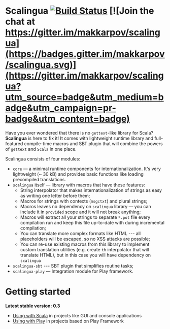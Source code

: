 Scalingua [![Build Status](https://travis-ci.org/makkarpov/scalingua.svg?branch=master)](https://travis-ci.org/makkarpov/scalingua) [![Join the chat at https://gitter.im/makkarpov/scalingua](https://badges.gitter.im/makkarpov/scalingua.svg)](https://gitter.im/makkarpov/scalingua?utm_source=badge&utm_medium=badge&utm_campaign=pr-badge&utm_content=badge)
=========

Have you ever wondered that there is no `gettext`-like library for Scala? **Scalingua** is here to fix it! It comes with
lightweight runtime library and full-featured compile-time macros and SBT plugin that will combine the powers of `gettext` 
and `Scala` in one place.

Scalingua consists of four modules:

 * `core` — a minimal runtime components for internationalization. It's very lightweight (~ 30 kB) and provides basic
   functions like loading precompiled translations.
 * `scalingua` itself — library with macros that have these features:
    * String interpolator that makes internationalization of strings as easy as writing one letter before them;
    * Macros for strings with contexts (`msgctxt`) and plural strings;
    * Macros leaves no dependency on `scalingua` library — you can include it in `provided` scope and it will not break anything;
    * Macros will extract all your strings to separate `*.pot` file every compilation run and keep this file up-to-date with during incremental compilation;
    * You can translate more complex formats like HTML --- all placeholders will be escaped, so no XSS attacks are possible;
    * You can re-use existing macros from this library to implement custom translation utilities (e.g. create `th` interpolator that will translate HTML), but in this case you will have dependency on `scalingua`
  * `scalingua-sbt` --- SBT plugin that simplifies routine tasks;
  * `scalingua-play` — Integration module for Play framework.

Getting started
===============

**Latest stable version: 0.3**

* [Using with Scala](https://github.com/makkarpov/scalingua/wiki/Using-with-Scala) in projects like GUI and console applications
* [Using with Play](https://github.com/makkarpov/scalingua/wiki/Using-with-Play) in projects based on Play Framework
